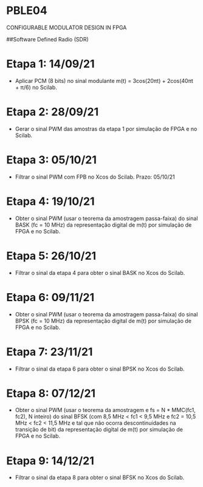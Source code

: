 # PBLE04
CONFIGURABLE MODULATOR DESIGN IN FPGA

##Software Defined Radio (SDR)

# Etapa 1: 14/09/21 
- Aplicar PCM (8 bits) no sinal modulante m(t) = 3cos(20πt) + 2cos(40πt + π/6) no Scilab. 

# Etapa 2: 28/09/21 
- Gerar o sinal PWM das amostras da etapa 1 por simulação de FPGA e no Scilab.

# Etapa 3: 05/10/21 
- Filtrar o sinal PWM com FPB no Xcos do Scilab. Prazo: 05/10/21

# Etapa 4: 19/10/21 
- Obter o sinal PWM (usar o teorema da amostragem passa-faixa) do sinal BASK (fc = 10 MHz) da representação digital de m(t) por simulação de FPGA e no Scilab. 

# Etapa 5: 26/10/21 
- Filtrar o sinal da etapa 4 para obter o sinal BASK no Xcos do Scilab.

# Etapa 6: 09/11/21 
- Obter o sinal PWM (usar o teorema da amostragem passa-faixa) do sinal BPSK (fc = 10 MHz) da representação digital de m(t) por simulação de FPGA e no Scilab. 

# Etapa 7: 23/11/21 
- Filtrar o sinal da etapa 6 para obter o sinal BPSK no Xcos do Scilab. 

# Etapa 8: 07/12/21 
- Obter o sinal PWM (usar o teorema da amostragem e fs = N * MMC(fc1, fc2), N inteiro) do sinal BFSK (com  8,5 MHz < fc1 < 9,5 MHz e fc2 = 10,5 MHz < fc2 < 11,5 MHz e tal que não ocorra descontinuidades na transição de bit) da representação digital de m(t) por simulação de FPGA e no Scilab. 

# Etapa 9: 14/12/21 
- Filtrar o sinal da etapa 8 para obter o sinal BFSK no Xcos do Scilab. 
